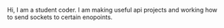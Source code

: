 Hi, I am a student coder. I am making useful api projects and working how to send sockets to certain enopoints.
